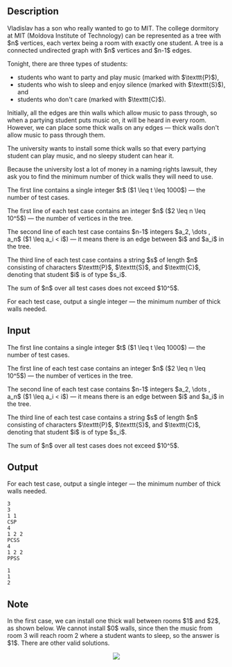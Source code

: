## Description

<div><p>Vladislav has a son who really wanted to go to MIT. The college dormitory at MIT (Moldova Institute of Technology) can be represented as a tree with $n$ vertices, each vertex being a room with exactly one student. A <span class="tex-font-style-it">tree</span> is a connected undirected graph with $n$ vertices and $n-1$ edges.</p><p>Tonight, there are three types of students: </p><ul> <li> students who want to party and play music (marked with $\texttt{P}$), </li><li> students who wish to sleep and enjoy silence (marked with $\texttt{S}$), and </li><li> students who don't care (marked with $\texttt{C}$). </li></ul><p>Initially, all the edges are <span class="tex-font-style-it">thin</span> walls which allow music to pass through, so when a partying student puts music on, it will be heard in every room. However, we can place some <span class="tex-font-style-it">thick</span> walls on any edges&nbsp;— thick walls don't allow music to pass through them.</p><p>The university wants to install some thick walls so that every partying student can play music, and no sleepy student can hear it.</p><p>Because the university lost a lot of money in a naming rights lawsuit, they ask you to find the minimum number of thick walls they will need to use.</p></div><div class="input-specification"><p>The first line contains a single integer $t$ ($1 \leq t \leq 1000$)&nbsp;— the number of test cases.</p><p>The first line of each test case contains an integer $n$ ($2 \leq n \leq 10^5$)&nbsp;— the number of vertices in the tree.</p><p>The second line of each test case contains $n-1$ integers $a_2, \dots , a_n$ ($1 \leq a_i &lt; i$)&nbsp;— it means there is an edge between $i$ and $a_i$ in the tree.</p><p>The third line of each test case contains a string $s$ of length $n$ consisting of characters $\texttt{P}$, $\texttt{S}$, and $\texttt{C}$, denoting that student $i$ is of type $s_i$.</p><p>The sum of $n$ over all test cases does not exceed $10^5$.</p></div><div class="output-specification"><p>For each test case, output a single integer&nbsp;— the minimum number of thick walls needed.</p></div>

## Input

<p>The first line contains a single integer $t$ ($1 \leq t \leq 1000$)&nbsp;— the number of test cases.</p><p>The first line of each test case contains an integer $n$ ($2 \leq n \leq 10^5$)&nbsp;— the number of vertices in the tree.</p><p>The second line of each test case contains $n-1$ integers $a_2, \dots , a_n$ ($1 \leq a_i &lt; i$)&nbsp;— it means there is an edge between $i$ and $a_i$ in the tree.</p><p>The third line of each test case contains a string $s$ of length $n$ consisting of characters $\texttt{P}$, $\texttt{S}$, and $\texttt{C}$, denoting that student $i$ is of type $s_i$.</p><p>The sum of $n$ over all test cases does not exceed $10^5$.</p>

## Output

<p>For each test case, output a single integer&nbsp;— the minimum number of thick walls needed.</p>





```input1|2,3,4,8,9,10
3
3
1 1
CSP
4
1 2 2
PCSS
4
1 2 2
PPSS
```




```output1
1
1
2
```



## Note

<p>In the first case, we can install one thick wall between rooms $1$ and $2$, as shown below. We cannot install $0$ walls, since then the music from room 3 will reach room 2 where a student wants to sleep, so the answer is $1$. There are other valid solutions. </p><center> <img class="tex-graphics" src="file://61P4oVXG.png" style="max-width: 100.0%;max-height: 100.0%;"> </center>
